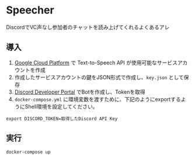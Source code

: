 # Speecher
DiscordでVC声なし参加者のチャットを読み上げてくれるよくあるアレ

## 導入
1. [Google Cloud Platform](https://console.cloud.google.com) で Text-to-Speech API が使用可能なサービスアカウントを作成
2. 作成したサービスアカウントの鍵をJSON形式で作成し、`key.json` として保存
3. [Discord Developer Portal](https://discord.com/developers) でBotを作成し、Tokenを取得
4. `docker-compose.yml` に環境変数を渡すために、下記のようにexportするようにShell環境を設定してください。

```
export DISCORD_TOKEN=取得したDiscord API Key
```

## 実行
```sh
docker-compose up
```

